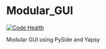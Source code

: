 Modular_GUI
===========

[![Code Health](https://landscape.io/github/davidmartinezanim/Modular_GUI/master/landscape.png)](https://landscape.io/github/davidmartinezanim/Modular_GUI/master)

Modular GUI using PySide and Yapsy
